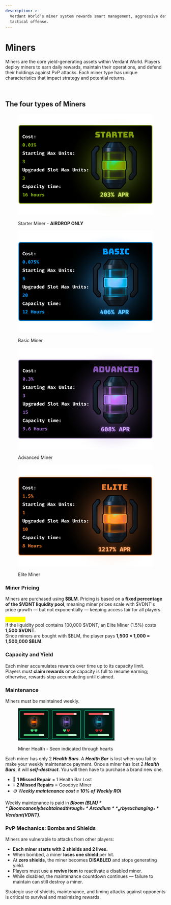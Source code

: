```yaml
---
description: >-
  Verdant World’s miner system rewards smart management, aggressive defence, and
  tactical offense.
---
```


# Miners

Miners are the core yield-generating assets within Verdant World. Players deploy miners to earn daily rewards, maintain their operations, and defend their holdings against PvP attacks. Each miner type has unique characteristics that impact strategy and potential returns.

<figure><img src="../../.gitbook/assets/Cost 1.5% Max Units 10 Capacity time 8 Hours.gif" alt=""><figcaption></figcaption></figure>

## The four types of Miners

<div><figure><img src="../../.gitbook/assets/1.png" alt=""><figcaption><p>Starter Miner - <strong>AIRDROP ONLY</strong></p></figcaption></figure> <figure><img src="../../.gitbook/assets/2.png" alt=""><figcaption><p>Basic Miner</p></figcaption></figure></div>

<div><figure><img src="../../.gitbook/assets/3.png" alt=""><figcaption><p>Advanced Miner</p></figcaption></figure> <figure><img src="../../.gitbook/assets/4.png" alt=""><figcaption><p>Elite Miner</p></figcaption></figure></div>

### Miner Pricing

Miners are purchased using **$BLM**. Pricing is based on a **fixed percentage of the $VDNT liquidity pool**, meaning miner prices scale with $VDNT's price growth — but not exponentially — keeping access fair for all players.

<mark style="color:yellow;">**Example:**</mark>\
If the liquidity pool contains 100,000 $VDNT, an Elite Miner (1.5%) costs **1,500 $VDNT**.\
Since miners are bought with $BLM, the player pays **1,500 × 1,000 = 1,500,000 $BLM**.

### Capacity and Yield

Each miner accumulates rewards over time up to its capacity limit.\
Players must **claim rewards** once capacity is full to resume earning; otherwise, rewards stop accumulating until claimed.

### Maintenance

Miners must be maintained weekly.

<figure><img src="../../.gitbook/assets/image (3).png" alt=""><figcaption><p>Miner Health - Seen indicated through hearts</p></figcaption></figure>

Each miner has only 2 _**Health Bars**_. A _**Health Bar**_ is lost when you fail to make your weekly maintenance payment. Once a miner has lost 2 _**Health Bars**_, it will _**self-destruct**_. You will then have to purchase a brand new one.

* 🔧 **1 Missed Repair** = 1 Health Bar Lost
* 💀 **2 Missed Repairs** = Goodbye Miner
* 🪙 &#x57;_**eekly maintenance cost = 10% of Weekly ROI**_

Weekly maintenance is paid in _**Bloom ($BLM)**_. Bloom can only be obtained through _**Arcadium**_ or by exchanging _**Verdant ($VDNT)**_.

### PvP Mechanics: Bombs and Shields

Miners are vulnerable to attacks from other players:

* **Each miner starts with 2 shields and 2 lives.**
* When bombed, a miner **loses one shield** per hit.
* At **zero shields**, the miner becomes **DISABLED** and stops generating yield.
* Players must use a **revive item** to reactivate a disabled miner.
* While disabled, the maintenance countdown continues — failure to maintain can still destroy a miner.

Strategic use of shields, maintenance, and timing attacks against opponents is critical to survival and maximizing rewards.
